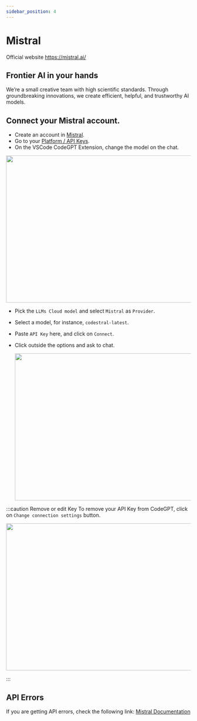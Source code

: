 ```yaml
---
sidebar_position: 4
---
```


# Mistral
Official website https://mistral.ai/

## Frontier AI in your hands 
We’re a small creative team with high scientific standards. Through groundbreaking innovations, we create efficient, helpful, and trustworthy AI models.

## Connect your Mistral account.
- Create an account in [Mistral](https://auth.mistral.ai/ui/login).
- Go to your [Platform / API Keys](https://console.mistral.ai/users/api-keys/).
- On the VSCode CodeGPT Extension, change the model on the chat.

<p align="center"><img width="550" height="400" src="https://github.com/user-attachments/assets/0a6791c5-bdf1-4410-a77a-4e9083993b7a"/></p>


- Pick the `LLMs Cloud model` and select `Mistral` as `Provider`.
- Select a model, for instance, `codestral-latest`.
- Paste `API Key` here, and click on `Connect`.
- Click outside the options and ask to chat.

  <p align="center"><img width="550" height="400" src="https://github.com/user-attachments/assets/f30615e9-60f1-49d5-834c-b2637e2bf318"/></p>

:::caution Remove or edit Key
To remove your API Key from CodeGPT, click on `Change connection settings` button.
 <p align="center"><img width="550" height="400" src="https://github.com/user-attachments/assets/5f345829-186c-46bf-b135-afa318f687f4"/></p>
:::
 
## API Errors
If you are getting API errors, check the following link: [Mistral Documentation](https://docs.mistral.ai/)


